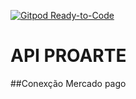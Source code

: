 [![Gitpod Ready-to-Code](https://img.shields.io/badge/Gitpod-Ready--to--Code-blue?logo=gitpod)](https://gitpod.io/#https://github.com/Galdino6328/proArte_BackEnd) 

# API PROARTE

##Conexção Mercado pago
